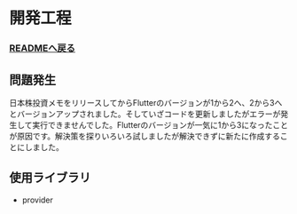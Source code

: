 # 開発工程

### [READMEへ戻る](README.md)

## 問題発生
日本株投資メモをリリースしてからFlutterのバージョンが1から2へ、2から3へとバージョンアップされました。そしていざコードを更新しましたがエラーが発生して実行できませんでした。Flutterのバージョンが一気に1から3になったことが原因です。解決策を探りいろいろ試しましたが解決できずに新たに作成することにしました。

## 使用ライブラリ
- provider

